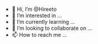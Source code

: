 - 👋 Hi, I’m @Hireeto
- 👀 I’m interested in ...
- 🌱 I’m currently learning ...
- 💞️ I’m looking to collaborate on ...
- 📫 How to reach me ...

<!---
Hireeto/Hireeto is a ✨ special ✨ repository because its `README.md` (this file) appears on your GitHub profile.
You can click the Preview link to take a look at your changes.
--->
